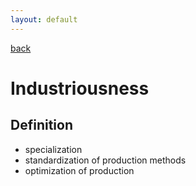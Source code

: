 ```yaml
---
layout: default
---
```

[back](./)

# Industriousness

## Definition

- specialization
- standardization of production methods
- optimization of production
